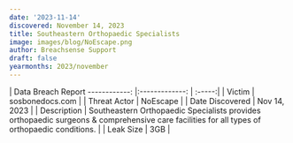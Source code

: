 ```yaml
---
date: '2023-11-14'
discovered: November 14, 2023
title: Southeastern Orthopaedic Specialists
image: images/blog/NoEscape.png
author: Breachsense Support
draft: false
yearmonths: 2023/november
---
```



| Data Breach Report
------------:     |:-------------:    | :-----:|
| Victim      | sosbonedocs.com      | 
| Threat Actor      | NoEscape      | 
| Date Discovered      | Nov 14, 2023      | 
| Description      | Southeastern Orthopaedic Specialists provides orthopaedic surgeons & comprehensive care facilities for all types of orthopaedic conditions.      | 
| Leak Size      | 3GB      | 

